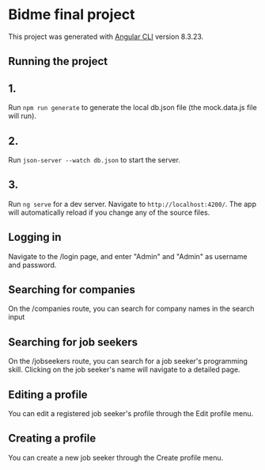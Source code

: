 # Bidme final project

This project was generated with [Angular CLI](https://github.com/angular/angular-cli) version 8.3.23.

## Running the project

## 1.
Run `npm run generate` to generate the local db.json file (the mock.data.js file will run).

## 2.
Run `json-server --watch db.json` to start the server.

## 3.
Run `ng serve` for a dev server. Navigate to `http://localhost:4200/`. The app will automatically reload if you change any of the source files.

## Logging in
Navigate to the /login page, and enter "Admin" and "Admin" as username and password.

## Searching for companies
On the /companies route, you can search for company names in the search input

## Searching for job seekers
On the /jobseekers route, you can search for a job seeker's programming skill. Clicking on the job seeker's name will navigate to a detailed page.

## Editing a profile
You can edit a registered job seeker's profile through the Edit profile menu.

## Creating a profile
You can create a new job seeker through the Create profile menu.